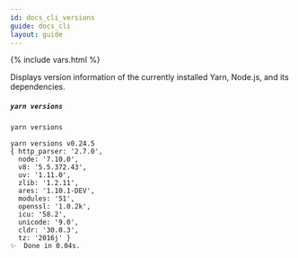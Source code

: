 ```yaml
---
id: docs_cli_versions
guide: docs_cli
layout: guide
---
```


{% include vars.html %}

<p class="lead">Displays version information of the currently installed Yarn, Node.js, and its dependencies.</p>

##### `yarn versions` <a class="toc" id="toc-yarn-versions" href="#toc-yarn-versions"></a>

```sh
yarn versions
```

```
yarn versions v0.24.5
{ http_parser: '2.7.0',
  node: '7.10.0',
  v8: '5.5.372.43',
  uv: '1.11.0',
  zlib: '1.2.11',
  ares: '1.10.1-DEV',
  modules: '51',
  openssl: '1.0.2k',
  icu: '58.2',
  unicode: '9.0',
  cldr: '30.0.3',
  tz: '2016j' }
✨  Done in 0.04s.
```

